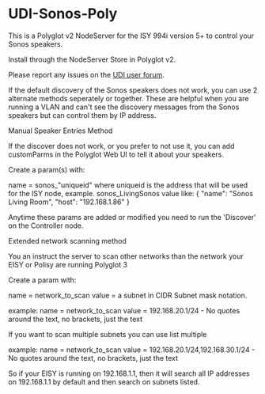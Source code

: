 # UDI-Sonos-Poly

This is a Polyglot v2 NodeServer for the ISY 994i version 5+ to control your Sonos speakers.

Install through the NodeServer Store in Polyglot v2.

Please report any issues on the [UDI user forum](https://forum.universal-devices.com/topic/18643-polyglot-sonos-nodeserver/).


If the default discovery of the Sonos speakers does not work, you can use 2 alternate methods seperately or together.  These are helpful when you are running a VLAN and can't see the discovery messages from the Sonos speakers but can control them by IP address.


Manual Speaker Entries Method

If the discover does not work, or you prefer to not use it, you can add customParms in the Polyglot Web UI to tell it about your speakers.

Create a param(s) with:

name = sonos_"uniqueid" where uniqueid is the address that will be used for the ISY node, example.  sonos_LivingSonos
value like: { "name": "Sonos Living Room", "host": "192.168.1.86" }

Anytime these params are added or modified you need to run the 'Discover' on the Controller node.


Extended network scanning method

You an instruct the server to scan other networks than the network your EISY or Polisy are running Polyglot 3

Create a param with:


name = network_to_scan
value = a subnet in CIDR Subnet mask notation.  

example:
name = network_to_scan
value = 192.168.20.1/24   - No quotes around the text, no brackets, just the text 

If you want to scan multiple subnets you can use list multiple

example:
name = network_to_scan
value = 192.168.20.1/24,192.168.30.1/24    - No quotes around the text, no brackets, just the text

So if your EISY is running on 192.168.1.1, then it will search all IP addresses on 192.168.1.1 by default and then 
search on subnets listed.

